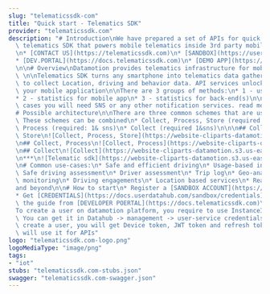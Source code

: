 ```yaml
---
slug: "telematicssdk-com"
title: "Quick start - Telematics SDK"
provider: "telematicssdk.com"
description: "# Introduction\nWe have prepared a set of APIs for quick start to integrate\
  \ telematics SDK that powers mobile telematics inside 3rd party mobile applications.\n\
  \n* [CONTACT US](https://telematicssdk.com)\n* [SANDBOX](https://userdatahub.com)\n\
  * [DEV.PORTAL](https://docs.telematicssdk.com)\n* [DEMO APP](https://raxeltelematics.com/telematics-app)\n\
  \n\n# Overview\nDatamotion provides telematics infrastructure for mobile applications.\
  \ \n\nTelematics SDK turns any smartphone into telematics data gathering device\
  \ to collect Location, driving and behavior data. API services unlocks power of\
  \ your mobile application\n\nThere are 3 groups of methods:\n* 1 - user management\n\
  * 2 - statistics for mobile app\n* 3 - statistics for back-end(s)\n\nin certain\
  \ cases you will need SNS or any other notification services. read more [here](https://docs.telematicssdk.com/platform-features/sns)\n\
  # Possible architecture\n\nThere are three common schemes that are used by our clients.\
  \ These schemes can be combined\n* Collect, Process, Store (required: 1&2)\n* Collect,\
  \ Process (required: 1& sns)\n* Collect (required 1&sns)\n\n\n## Collect, Process,\
  \ Store\n![Collect, Process, Store](https://website-cliparts-datamotion.s3.us-east-2.amazonaws.com/Dev.portal/Architecture+-+Collection%2C+processing%2C+storage)\n\
  \n## Collect, Process\n![Collect, Process](https://website-cliparts-datamotion.s3.us-east-2.amazonaws.com/Dev.portal/Architecture+-+Collection+and+processing)\n\
  \n## Collect\n![Collect](https://website-cliparts-datamotion.s3.us-east-2.amazonaws.com/Dev.portal/Architecture+-+Collection+only)\n\
  \n***\n![Telematic sdk](https://website-cliparts-datamotion.s3.us-east-2.amazonaws.com/Github/transportation_small.png)\n\
  \n# Common use-cases:\n* Safe and efficient driving\n* Usage-based insurance\n*\
  \ Safe driving assessment\n* Driver assessment\n* Trip log\n* Geo-analysis\n* Accident\
  \ monitoring\n* Driving engagements\n* Location based services\n* Realtime Tracking\n\
  and beyond\n\n# How to start\n* Register a [SANDBOX ACCOUNT](https://userdatahub.com)\n\
  * Get [CREDENTIALS](https://docs.userdatahub.com/sandbox/credentials) \n* Follow\
  \ the guide from [DEVELOPER POERTAL](https://docs.telematicssdk.com)\n\n# Authentication\n\
  To create a user on datamotion platform, you require to use InstanceID and InstanceKEY.\
  \ You can get it in Datahub -> management -> user-service credentials\n\nOnce you\
  \ create a user, you will get Device token, JWT token and refresh token. then, you\
  \ will use it for APIs"
logo: "telematicssdk.com-logo.png"
logoMediaType: "image/png"
tags:
- "iot"
stubs: "telematicssdk.com-stubs.json"
swagger: "telematicssdk.com-swagger.json"
---
```

